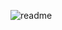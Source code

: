 ![readme](https://user-images.githubusercontent.com/98955598/164681165-10cddb01-76d6-4e78-b19e-81d94bb234bd.png)
